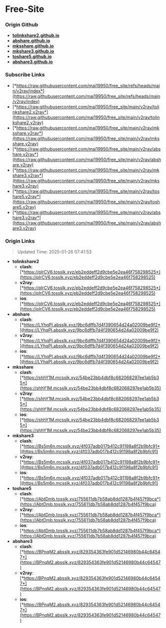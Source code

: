 # Free-Site

### Origin Github

- [**tolinkshare2.github.io**](https://github.com/tolinkshare2/tolinkshare2.github.io)
- [**abshare.github.io**](https://github.com/abshare/abshare.github.io)
- [**mksshare.github.io**](https://github.com/mksshare/mksshare.github.io)
- [**mkshare3.github.io**](https://github.com/mkshare3/mkshare3.github.io)
- [**toshare5.github.io**](https://github.com/toshare5/toshare5.github.io)
- [**abshare3.github.io**](https://github.com/abshare3/abshare3.github.io)

### Subscribe Links

- [*https://raw.githubusercontent.com/mai19950/free_site/refs/heads/main/v2ray/index*](https://raw.githubusercontent.com/mai19950/free_site/refs/heads/main/v2ray/index)
- [*https://raw.githubusercontent.com/mai19950/free_site/main/v2ray/tolinkshare2.v2ray*](https://raw.githubusercontent.com/mai19950/free_site/main/v2ray/tolinkshare2.v2ray)
- [*https://raw.githubusercontent.com/mai19950/free_site/main/v2ray/mksshare.v2ray*](https://raw.githubusercontent.com/mai19950/free_site/main/v2ray/mksshare.v2ray)
- [*https://raw.githubusercontent.com/mai19950/free_site/main/v2ray/abshare.v2ray*](https://raw.githubusercontent.com/mai19950/free_site/main/v2ray/abshare.v2ray)
- [*https://raw.githubusercontent.com/mai19950/free_site/main/v2ray/mkshare3.v2ray*](https://raw.githubusercontent.com/mai19950/free_site/main/v2ray/mkshare3.v2ray)
- [*https://raw.githubusercontent.com/mai19950/free_site/main/v2ray/toshare5.v2ray*](https://raw.githubusercontent.com/mai19950/free_site/main/v2ray/toshare5.v2ray)
- [*https://raw.githubusercontent.com/mai19950/free_site/main/v2ray/abshare3.v2ray*](https://raw.githubusercontent.com/mai19950/free_site/main/v2ray/abshare3.v2ray)

### Origin Links

> Updated Time: 2025-01-26 07:41:53

- **tolinkshare2**
  - **clash**: [*https://pIrCV6.tosslk.xyz/eb2eddeff2d9cbe5e2ea46f758298525*](https://pIrCV6.tosslk.xyz/eb2eddeff2d9cbe5e2ea46f758298525)
  - **v2ray**: [*https://pIrCV6.tosslk.xyz/eb2eddeff2d9cbe5e2ea46f758298525*](https://pIrCV6.tosslk.xyz/eb2eddeff2d9cbe5e2ea46f758298525)
  - **ios**: [*https://pIrCV6.tosslk.xyz/eb2eddeff2d9cbe5e2ea46f758298525*](https://pIrCV6.tosslk.xyz/eb2eddeff2d9cbe5e2ea46f758298525)
- **abshare**
  - **clash**: [*https://LYhqPI.absslk.xyz/9bc6dffb7d4f390654d24a02009be9f2*](https://LYhqPI.absslk.xyz/9bc6dffb7d4f390654d24a02009be9f2)
  - **v2ray**: [*https://LYhqPI.absslk.xyz/9bc6dffb7d4f390654d24a02009be9f2*](https://LYhqPI.absslk.xyz/9bc6dffb7d4f390654d24a02009be9f2)
  - **ios**: [*https://LYhqPI.absslk.xyz/9bc6dffb7d4f390654d24a02009be9f2*](https://LYhqPI.absslk.xyz/9bc6dffb7d4f390654d24a02009be9f2)
- **mksshare**
  - **clash**: [*https://shhY1M.mcsslk.xyz/54be23bb4dbf8c682068297ee1ab5b35*](https://shhY1M.mcsslk.xyz/54be23bb4dbf8c682068297ee1ab5b35)
  - **v2ray**: [*https://shhY1M.mcsslk.xyz/54be23bb4dbf8c682068297ee1ab5b35*](https://shhY1M.mcsslk.xyz/54be23bb4dbf8c682068297ee1ab5b35)
  - **ios**: [*https://shhY1M.mcsslk.xyz/54be23bb4dbf8c682068297ee1ab5b35*](https://shhY1M.mcsslk.xyz/54be23bb4dbf8c682068297ee1ab5b35)
- **mkshare3**
  - **clash**: [*https://Bs5m6n.mcsslk.xyz/4f037adb017b412c91198a8f2b9bfc91*](https://Bs5m6n.mcsslk.xyz/4f037adb017b412c91198a8f2b9bfc91)
  - **v2ray**: [*https://Bs5m6n.mcsslk.xyz/4f037adb017b412c91198a8f2b9bfc91*](https://Bs5m6n.mcsslk.xyz/4f037adb017b412c91198a8f2b9bfc91)
  - **ios**: [*https://Bs5m6n.mcsslk.xyz/4f037adb017b412c91198a8f2b9bfc91*](https://Bs5m6n.mcsslk.xyz/4f037adb017b412c91198a8f2b9bfc91)
- **toshare5**
  - **clash**: [*https://AbtDmb.tosslk.xyz/755611db7b58ab8dd1287b4f457f9bca*](https://AbtDmb.tosslk.xyz/755611db7b58ab8dd1287b4f457f9bca)
  - **v2ray**: [*https://AbtDmb.tosslk.xyz/755611db7b58ab8dd1287b4f457f9bca*](https://AbtDmb.tosslk.xyz/755611db7b58ab8dd1287b4f457f9bca)
  - **ios**: [*https://AbtDmb.tosslk.xyz/755611db7b58ab8dd1287b4f457f9bca*](https://AbtDmb.tosslk.xyz/755611db7b58ab8dd1287b4f457f9bca)
- **abshare3**
  - **clash**: [*https://BPnqM2.absslk.xyz/829354363fe901d52146980b44c64547*](https://BPnqM2.absslk.xyz/829354363fe901d52146980b44c64547)
  - **v2ray**: [*https://BPnqM2.absslk.xyz/829354363fe901d52146980b44c64547*](https://BPnqM2.absslk.xyz/829354363fe901d52146980b44c64547)
  - **ios**: [*https://BPnqM2.absslk.xyz/829354363fe901d52146980b44c64547*](https://BPnqM2.absslk.xyz/829354363fe901d52146980b44c64547)
